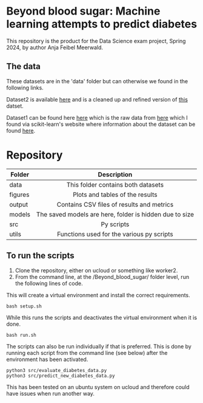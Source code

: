 # Beyond blood sugar: Machine learning attempts to predict diabetes

This repository is the product for the Data Science exam project, Spring 2024, by author Anja Feibel Meerwald.

## The data

These datasets are in the 'data' folder but can otherwise we found in the following links. 

Dataset2 is available [here](https://data.mendeley.com/datasets/jpp8bsjgrm/1) and is a cleaned up and refined version of [this](https://data.mendeley.com/datasets/wj9rwkp9c2/1) datset. 

Dataset1 can be found here [here](https://www4.stat.ncsu.edu/~boos/var.select/diabetes.tab.txt) which is the raw data from [here](https://www4.stat.ncsu.edu/~boos/var.select/diabetes.html) which I found via scikit-learn's website where information about the dataset can be found [here](https://scikit-learn.org/stable/datasets/toy_dataset.html).



# Repository 

| Folder         | Description          
| ------------- |:-------------:
| data   | This folder contains both datasets 
| figures  | Plots and tables of the results      
| output  |  Contains CSV files of results and metrics 
| models  | The saved models are here, folder is hidden due to size  
| src  | Py scripts 
| utils  | Functions used for the various py scripts        


## To run the scripts 

1. Clone the repository, either on ucloud or something like worker2.
2. From the command line, at the /Beyond_blood_sugar/ folder level, run the following lines of code. 

This will create a virtual environment and install the correct requirements.
``` 
bash setup.sh
```
While this runs the scripts and deactivates the virtual environment when it is done. 
```
bash run.sh
```

The scripts can also be run individually if that is preferred. 
This is done by running each script from the command line (see below) after the environment has been activated.
```
python3 src/evaluate_diabetes_data.py
python3 src/predict_new_diabetes_data.py
```

This has been tested on an ubuntu system on ucloud and therefore could have issues when run another way.